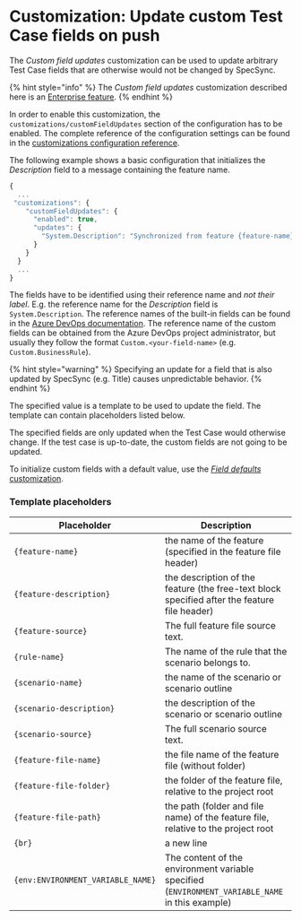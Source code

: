 # Customization: Update custom Test Case fields on push

The _Custom field updates_ customization can be used to update arbitrary Test Case fields that are otherwise would not be changed by SpecSync.

{% hint style="info" %}
The _Custom field updates_ customization described here is an [Enterprise feature](../../licensing.md).
{% endhint %}

In order to enable this customization, the `customizations/customFieldUpdates` section of the configuration has to be enabled. The complete reference of the configuration settings can be found in the [customizations configuration reference](../../reference/configuration/configuration-customizations.md#customfieldupdates).

The following example shows a basic configuration that initializes the _Description_ field to a message containing the feature name.

```javascript
{
  ...
 "customizations": {
    "customFieldUpdates": {
      "enabled": true,
      "updates": {
        "System.Description": "Synchronized from feature {feature-name}"
      }
    }
  }
  ...
}
```

The fields have to be identified using their reference name and *not their label*. E.g. the reference name for the _Description_ field is `System.Description`. The reference names of the built-in fields can be found in the [Azure DevOps documentation](https://docs.microsoft.com/en-us/azure/devops/boards/work-items/guidance/work-item-field?view=azure-devops). The reference name of the custom fields can be obtained from the Azure DevOps project administrator, but usually they follow the format `Custom.<your-field-name>` (e.g. `Custom.BusinessRule`).

{% hint style="warning" %}
Specifying an update for a field that is also updated by SpecSync (e.g. Title) causes unpredictable behavior.
{% endhint %}

The specified value is a template to be used to update the field. The template can contain placeholders listed below.

The specified fields are only updated when the Test Case would otherwise change. If the test case is up-to-date, the custom fields are not going to be updated.

To initialize custom fields with a default value, use the [_Field defaults_ customization](customization-setting-test-case-fields-with-default-values.md).

### Template placeholders

| Placeholder                       | Description                                                                                     |
| --------------------------------- | ----------------------------------------------------------------------------------------------- |
| `{feature-name}`                  | the name of the feature (specified in the feature file header)                                  |
| `{feature-description}`           | the description of the feature (the free-text block specified after the feature file header)    |
| `{feature-source}`                | The full feature file source text.                                                              |
| `{rule-name}`                     | The name of the rule that the scenario belongs to.                                              |
| `{scenario-name}`                 | the name of the scenario or scenario outline                                                    |
| `{scenario-description}`          | the description of the scenario or scenario outline                                             |
| `{scenario-source}`               | The full scenario source text.                                                                  |
| `{feature-file-name}`             | the file name of the feature file (without folder)                                              |
| `{feature-file-folder}`           | the folder of the feature file, relative to the project root                                    |
| `{feature-file-path}`             | the path (folder and file name) of the feature file, relative to the project root               |
| `{br}`                            | a new line                                                                                      |
| `{env:ENVIRONMENT_VARIABLE_NAME}` | The content of the environment variable specified (`ENVIRONMENT_VARIABLE_NAME` in this example) |
